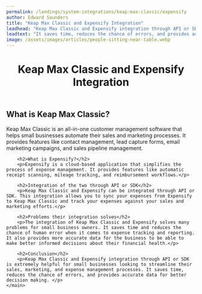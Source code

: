 ```yaml
---
permalink: /landings/system-integrations/keap-max-classic/expensify
author: Edward Saunders
title: "Keap Max Classic and Expensify Integration"
leadhead: "Keap Max Classic and Expensify integration through API or SDK is extremely helpful for small businesses looking to streamline their sales, marketing, and expense management processes"
leadtext: "It saves time, reduces the chance of errors, and provides accurate data for better decision making."
image: /assets/images/articles/people-sitting-near-table.webp
---
```

<div class="arttext">	<header>
		<h1>Keap Max Classic and Expensify Integration</h1>
	</header>
	<main>
		<h2>What is Keap Max Classic?</h2>
		<p>Keap Max Classic is an all-in-one customer management software that helps small businesses automate their sales and marketing processes. It provides features like contact management, lead capture forms, email marketing campaigns, and sales pipeline management.</p>

		<h2>What is Expensify?</h2>
		<p>Expensify is a cloud-based application that simplifies the process of expense management. It provides features like automatic receipt scanning, mileage tracking, and reimbursement workflows.</p>

		<h2>Integration of the two through API or SDK</h2>
		<p>Keap Max Classic and Expensify can be integrated through API or SDK. This integration allows you to sync your expenses from Expensify to Keap Max Classic and track your expenses against your sales and marketing efforts.</p>

		<h2>Problems their integration solves</h2>
		<p>The integration of Keap Max Classic and Expensify solves many problems for small business owners. It saves time and reduces the chance of human error when it comes to expense tracking and reporting. It also provides more accurate data for the business to be able to make better informed decisions about their financial health.</p>

		<h2>Conclusion</h2>
		<p>Keap Max Classic and Expensify integration through API or SDK is extremely helpful for small businesses looking to streamline their sales, marketing, and expense management processes. It saves time, reduces the chance of errors, and provides accurate data for better decision making. </p>
	</main>
</div>